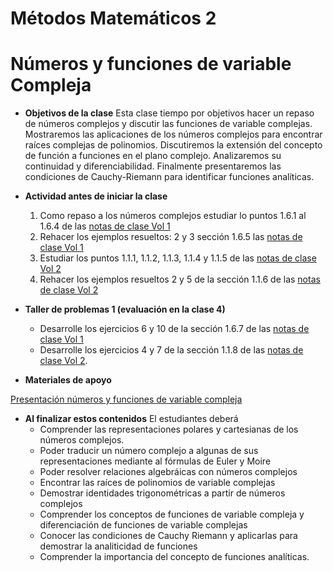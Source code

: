# Métodos Matemáticos 2
# Números y funciones de variable Compleja

+ **Objetivos de la clase**
Esta clase tiempo por objetivos hacer un repaso de números complejos y discutir las funciones de variable complejas. Mostraremos las aplicaciones de los números complejos para encontrar raíces complejas de polinomios. Discutiremos la extensión del concepto de función a funciones en el plano complejo. Analizaremos su continuidad y diferenciabilidad. Finalmente presentaremos las condiciones de Cauchy-Riemann para identificar funciones analíticas.


+ **Actividad antes de iniciar la clase**
   1. Como repaso a los números complejos estudiar lo puntos 1.6.1 al 1.6.4 de las [notas de clase Vol 1](https://github.com/nunezluis/MisCursos/blob/main/MisMateriales/LibrosCapitulos/VolumenUNOshort.pdf)
   2. Rehacer los ejemplos resueltos: 2 y 3 sección 1.6.5 las [notas de clase Vol 1](https://github.com/nunezluis/MisCursos/blob/main/MisMateriales/LibrosCapitulos/VolumenUNOshort.pdf)
   3. Estudiar los puntos 1.1.1, 1.1.2, 1.1.3, 1.1.4 y 1.1.5 de las [notas de clase Vol 2](https://github.com/nunezluis/MisCursos/blob/main/MisMateriales/LibrosCapitulos/VolumenDOS.pdf)
   4. Rehacer los ejemplos resueltos 2 y 5 de la sección 1.1.6 de las [notas de clase Vol 2](https://github.com/nunezluis/MisCursos/blob/main/MisMateriales/LibrosCapitulos/VolumenDOS.pdf)

+ **Taller de problemas 1 (evaluación en la clase 4)**
   + Desarrolle los ejercicios 6 y 10 de la sección 1.6.7 de las [notas de clase Vol 1](https://github.com/nunezluis/MisCursos/blob/main/MisMateriales/LibrosCapitulos/VolumenUNOshort.pdf)
   + Desarrolle los ejercicios 4 y 7 de la sección 1.1.8 de las [notas de clase Vol 2](https://github.com/nunezluis/MisCursos/blob/main/MisMateriales/LibrosCapitulos/VolumenDOS.pdf).

+ **Materiales de apoyo**

[Presentación números y funciones de variable compleja](https://github.com/nunezluis/MisCursos/blob/main/MisMateriales/Presentaciones/M2_1_1IntroVariabCompleja.pdf)


+ **Al finalizar estos contenidos** El estudiantes deberá
  + Comprender las representaciones polares y cartesianas de los números complejos.
  + Poder traducir un número complejo a algunas de sus representaciones mediante al fórmulas de Euler y Moire
  + Poder resolver relaciones algebráicas con números complejos
  + Encontrar las raíces de polinomios de variable complejas
  + Demostrar identidades trigonométricas a partir de números complejos
  + Comprender los conceptos de funciones de variable compleja y diferenciación de funciones de variable complejas
  + Conocer las condiciones de Cauchy Riemann y aplicarlas para demostrar la analiticidad de funciones
  + Comprender la importancia del concepto de funciones analíticas.
